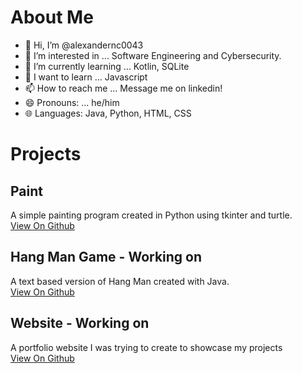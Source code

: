 # About Me
- 👋 Hi, I’m @alexandernc0043
- 👀 I’m interested in ... Software Engineering and Cybersecurity.
- 🌱 I’m currently learning ... Kotlin, SQLite
- 📖 I want to learn ...  Javascript
- 📫 How to reach me ... Message me on linkedin!
- 😄 Pronouns: ... he/him
- 🌐 Languages: Java, Python, HTML, CSS

<!---
alexandernc0043/alexandernc0043 is a ✨ special ✨ repository because its `README.md` (this file) appears on your GitHub profile.
You can click the Preview link to take a look at your changes.
--->

# Projects

## Paint 

A simple painting program created in Python using tkinter and turtle.\
[View On Github](https://github.com/alexandernc0043/Paint-Program)

## Hang Man Game - Working on

A text based version of Hang Man created with Java.\
[View On Github](https://github.com/alexandernc0043/HangMan)

## Website - Working on

A portfolio website I was trying to create to showcase my projects\
[View On Github](https://github.com/alexandernc0043/alexandernc0043.github.io)
